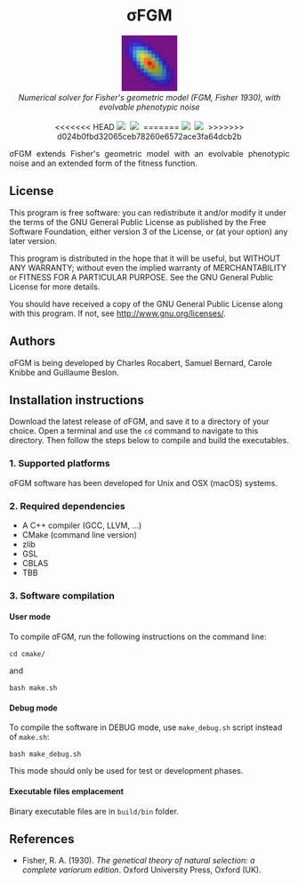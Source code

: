 <h1 align="center">&sigma;FGM</h1>
<p align="center">
<img src="logo/logo.png" width="100">
<br/>
<em>Numerical solver for Fisher's geometric model (FGM, Fisher 1930), with evolvable phenotypic noise</em>
<br/><br/>
<<<<<<< HEAD
<a href="https://github.com/charlesrocabert/SigmaFGM/releases/latest"><img src="https://img.shields.io/badge/version- 0.3.4-green.svg" /></a>&nbsp;</a>&nbsp;<a href="https://www.gnu.org/licenses/gpl-3.0"><img src="https://img.shields.io/badge/license-GPL v3-blue.svg" /></a>&nbsp;
=======
<a href="https://github.com/charlesrocabert/SigmaFGM/releases/latest"><img src="https://img.shields.io/badge/version- 0.3.3-orange.svg" /></a>&nbsp;</a>&nbsp;<a href="https://www.gnu.org/licenses/gpl-3.0"><img src="https://img.shields.io/badge/license-GPL v3-blue.svg" /></a>&nbsp;
>>>>>>> d024b0fbd32065ceb78260e6572ace3fa64dcb2b
</p>

<p align="justify">
&sigma;FGM extends Fisher's geometric model with an evolvable phenotypic noise and an extended form of the fitness function. 
</p>

## License

This program is free software: you can redistribute it and/or modify it under the terms of the GNU General Public License as published by the Free Software Foundation, either version 3 of the License, or (at your option) any later version.

This program is distributed in the hope that it will be useful, but WITHOUT ANY WARRANTY; without even the implied warranty of MERCHANTABILITY or FITNESS FOR A PARTICULAR PURPOSE. See the GNU General Public License for more details.

You should have received a copy of the GNU General Public License along with this program. If not, see http://www.gnu.org/licenses/.

## Authors

&sigma;FGM is being developed by Charles Rocabert, Samuel Bernard, Carole Knibbe and Guillaume Beslon.

## Installation instructions

Download the latest release of &sigma;FGM, and save it to a directory of your choice. Open a terminal and use the <code>cd</code> command to navigate to this directory. Then follow the steps below to compile and build the executables.

### 1. Supported platforms
&sigma;FGM software has been developed for Unix and OSX (macOS) systems.

### 2. Required dependencies
* A C++ compiler (GCC, LLVM, ...)
* CMake (command line version)
* zlib
* GSL
* CBLAS
* TBB

### 3. Software compilation

#### User mode
To compile &sigma;FGM, run the following instructions on the command line:

    cd cmake/

and

    bash make.sh

#### Debug mode
To compile the software in DEBUG mode, use <code>make_debug.sh</code> script instead of <code>make.sh</code>:

    bash make_debug.sh

This mode should only be used for test or development phases.

#### Executable files emplacement
Binary executable files are in <code>build/bin</code> folder.

## References
* Fisher, R. A. (1930). <em>The genetical theory of natural selection: a complete variorum edition</em>. Oxford University Press, Oxford (UK).
